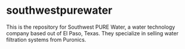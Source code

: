 # southwestpurewater
This is the repository for Southwest PURE Water, a water technology company based out of El Paso, Texas. They specialize in selling water filtration systems from Puronics.
